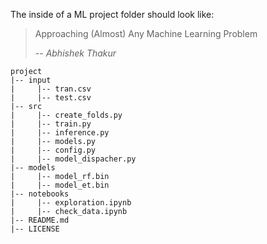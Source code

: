 The inside of a ML project folder should look like:

> Approaching (Almost) Any Machine Learning Problem
>
> -- <cite> Abhishek Thakur </cite>

```
project
|-- input
|     |-- tran.csv   
|     |-- test.csv
|-- src
|     |-- create_folds.py 
|     |-- train.py
|     |-- inference.py
|     |-- models.py
|     |-- config.py
|     |-- model_dispacher.py
|-- models
|     |-- model_rf.bin
|     |-- model_et.bin
|-- notebooks
|     |-- exploration.ipynb
|     |-- check_data.ipynb
|-- README.md
|-- LICENSE

```
